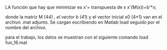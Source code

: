 LA función que hay que minimizar es
x'= transpuesta de x
x'*(M*(x))+b'*x;

donde la matriz M (4*4) , el vector b (4*1)  y el vector inicial x0 (4*1) van en el archivo .mat adjunto. Se cargan escribiendo en Matlab load seguido por el nombre del archivo.

para el trabajo, los datos se muestran con el siguiente comando
load fun_16.mat

